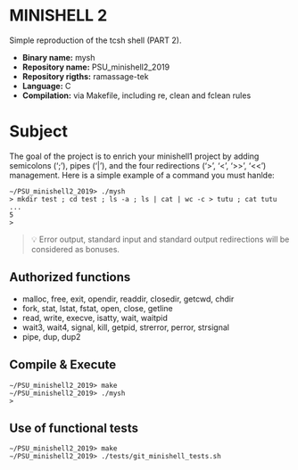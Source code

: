 # MINISHELL 2

Simple reproduction of the tcsh shell (PART 2).

- **Binary name:** mysh
- **Repository name:** PSU_minishell2_2019
- **Repository rigths:** ramassage-tek
- **Language:** C
- **Compilation:** via Makefile, including re, clean and fclean rules

# Subject

The goal of the project is to enrich your minishell1 project by adding semicolons (‘;’), pipes (‘|’), and the four redirections (‘>’, ‘<’, ‘>>’, ‘<<’) management.
Here is a simple example of a command you must hanlde:

```
∼/PSU_minishell2_2019> ./mysh
> mkdir test ; cd test ; ls -a ; ls | cat | wc -c > tutu ; cat tutu
...
5
>
```

> :bulb: Error output, standard input and standard output redirections will be considered as bonuses.

## Authorized functions

- malloc, free, exit, opendir, readdir, closedir, getcwd, chdir
- fork, stat, lstat, fstat, open, close, getline
- read, write, execve, isatty, wait, waitpid
- wait3, wait4, signal, kill, getpid, strerror, perror, strsignal
- pipe, dup, dup2

## Compile & Execute

```
∼/PSU_minishell2_2019> make
∼/PSU_minishell2_2019> ./mysh
>
```

## Use of functional tests

```
∼/PSU_minishell2_2019> make
∼/PSU_minishell2_2019> ./tests/git_minishell_tests.sh
```